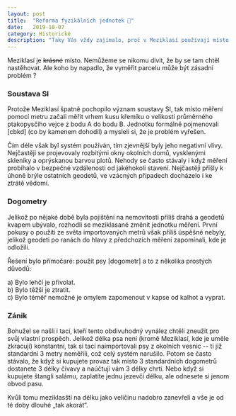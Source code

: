 ```yaml
---
layout: post
title:  "Reforma fyzikálních jednotek 📐"
date:   2019-10-07
category: Historické
description: "Taky Vás vždy zajímalo, proč v Meziklasí používají místo pravítka psy ? Nebo se (nedej bože) plánujete do Meziklasí nastěhovat ? Potom je tento článek přímo pro Vás!" 
---
```


Meziklasí je ~~krásné~~ místo. Nemůžeme se nikomu divit, že by se tam chtěl nastěhovat. Ale koho by napadlo, že vyměřit parcelu může být zásadní problém ?

### Soustava SI
Protože Meziklasí špatně pochopilo význam soustavy SI, tak místo měření pomocí metru začali měřit vrhem kusu křemíku o velikosti průměrného ptakopysčího vejce z bodu A do bodu B. Jednotku formálně pojmenovali [cbkd] (co by kamenem dohodil) a mysleli si, že je problém vyřešen.

Čím déle však byl systém používán, tím zjevnější byly jeho negativní vlivy. Nejčastěji se projevovaly rozbitými okny okolních domů, vysklenými skleníky a oprýskanou barvou plotů. Nehody se často stávaly i když měření probíhalo v bezpečné vzdálenosti od jakéhokoli stavení. Nejčastěji přišly k úhoně brýle ostatních geodetů, ve vzácných případech docházelo i ke ztrátě vědomí.

### Dogometry
Jelikož po nějaké době byla pojištění na nemovitosti příliš drahá a geodetů kvapem ubývalo, rozhodli se meziklasané změnit jednotku měření. První pokusy o použiti ze světa importovaných metrů však příliš úspěšné nebyly, jelikož geodeti po ranách do hlavy z předchozích měření zapomínali, kde je odložili.

Řešení bylo přímočaré: použít psy [dogometr] a to z několika prostých důvodů:

a) Bylo lehčí je přivolat.  
b) Bylo těžší je ztratit.  
c) Bylo téměř nemožné je omylem zapomenout v kapse od kalhot a vyprat.  

### Zánik 
Bohužel se našli i tací, kteří tento obdivuhodný vynález chtěli zneužít pro svůj vlastní prospěch. Jelikož délka psa není (kromě Meziklasí, kde je uměle zkracují) konstantní, tak si tací naimportovali psy z okolních vesnic -- ti již standardní 3 metry neměřili, což celý systém narušilo. Potom se často stávalo, že když si kupujete provaz tak místo 3 standardních dogometrů dostanete 3 délky čivavy a naúčtují vám 3 délky chrtí. Nebo když si kupujete štangli salámu, zaplatíte jednu jezevčí délku, ale odnesete si jenom obvod pasu.

Kvůli tomu meziklasští na délku jako veličinu nadobro zanevřeli a vše je od té doby dlouhé „tak akorát“.
